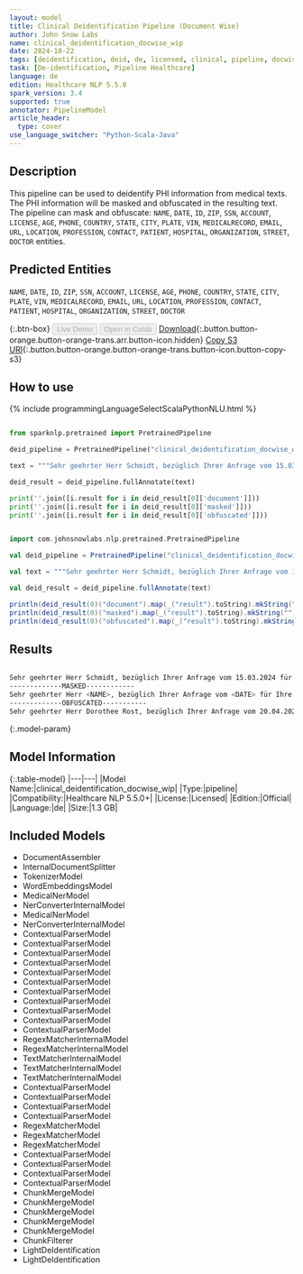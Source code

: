 ```yaml
---
layout: model
title: Clinical Deidentification Pipeline (Document Wise)
author: John Snow Labs
name: clinical_deidentification_docwise_wip
date: 2024-10-22
tags: [deidentification, deid, de, licensed, clinical, pipeline, docwise]
task: [De-identification, Pipeline Healthcare]
language: de
edition: Healthcare NLP 5.5.0
spark_version: 3.4
supported: true
annotator: PipelineModel
article_header:
  type: cover
use_language_switcher: "Python-Scala-Java"
---
```


## Description

This pipeline can be used to deidentify PHI information from medical texts. The PHI information will be masked and obfuscated in the resulting text.
The pipeline can mask and obfuscate: `NAME`, `DATE`, `ID`, `ZIP`, `SSN`, `ACCOUNT`, `LICENSE`, `AGE`, `PHONE`, `COUNTRY`, `STATE`, `CITY`, `PLATE`, `VIN`, `MEDICALRECORD`, `EMAIL`, `URL`, `LOCATION`, `PROFESSION`, `CONTACT`, `PATIENT`, `HOSPITAL`, `ORGANIZATION`, `STREET`, `DOCTOR` entities.

## Predicted Entities

`NAME`, `DATE`, `ID`, `ZIP`, `SSN`, `ACCOUNT`, `LICENSE`, `AGE`, `PHONE`, `COUNTRY`, `STATE`, `CITY`, `PLATE`, `VIN`, `MEDICALRECORD`, `EMAIL`, `URL`, `LOCATION`, `PROFESSION`, `CONTACT`, `PATIENT`, `HOSPITAL`, `ORGANIZATION`, `STREET`, `DOCTOR`

{:.btn-box}
<button class="button button-orange" disabled>Live Demo</button>
<button class="button button-orange" disabled>Open in Colab</button>
[Download](https://s3.amazonaws.com/auxdata.johnsnowlabs.com/clinical/models/clinical_deidentification_docwise_wip_de_5.5.0_3.4_1729632822298.zip){:.button.button-orange.button-orange-trans.arr.button-icon.hidden}
[Copy S3 URI](s3://auxdata.johnsnowlabs.com/clinical/models/clinical_deidentification_docwise_wip_de_5.5.0_3.4_1729632822298.zip){:.button.button-orange.button-orange-trans.button-icon.button-copy-s3}

## How to use



<div class="tabs-box" markdown="1">
{% include programmingLanguageSelectScalaPythonNLU.html %}
  
```python

from sparknlp.pretrained import PretrainedPipeline

deid_pipeline = PretrainedPipeline("clinical_deidentification_docwise_wip", "de", "clinical/models")

text = """Sehr geehrter Herr Schmidt, bezüglich Ihrer Anfrage vom 15.03.2024 für Ihre Krankenakte 341123 möchte ich bestätigen, dass Ihre Sozialversicherungsnummer 13110587M565 und Ihre Versichertennummer T0110053F5D korrekt in unserem System hinterlegt sind. Ihr Fahrzeug mit dem Kennzeichen M-AB 1234 ist bereits registriert. Falls Sie Fragen haben, erreichen Sie uns unter +49 89 12345678 oder schreiben Sie an support@beispiel.de. Unsere Details finden Sie auch unter https://www.beispiel-behoerde.de. Für Ihre Bankgeschäfte nutzen Sie weiterhin das Konto DE89 3704 0044 0532 0130 00."""

deid_result = deid_pipeline.fullAnnotate(text)

print(''.join([i.result for i in deid_result[0]['document']]))
print(''.join([i.result for i in deid_result[0]['masked']]))
print(''.join([i.result for i in deid_result[0]['obfuscated']]))


```
```scala

import com.johnsnowlabs.nlp.pretrained.PretrainedPipeline

val deid_pipeline = PretrainedPipeline("clinical_deidentification_docwise_wip", "de", "clinical/models")

val text = """Sehr geehrter Herr Schmidt, bezüglich Ihrer Anfrage vom 15.03.2024 für Ihre Krankenakte 341123 möchte ich bestätigen, dass Ihre Sozialversicherungsnummer 13110587M565 und Ihre Versichertennummer T0110053F5D korrekt in unserem System hinterlegt sind. Ihr Fahrzeug mit dem Kennzeichen M-AB 1234 ist bereits registriert. Falls Sie Fragen haben, erreichen Sie uns unter +49 89 12345678 oder schreiben Sie an support@beispiel.de. Unsere Details finden Sie auch unter https://www.beispiel-behoerde.de. Für Ihre Bankgeschäfte nutzen Sie weiterhin das Konto DE89 3704 0044 0532 0130 00."""

val deid_result = deid_pipeline.fullAnnotate(text)

println(deid_result(0)("document").map(_("result").toString).mkString(""))
println(deid_result(0)("masked").map(_("result").toString).mkString(""))
println(deid_result(0)("obfuscated").map(_("result").toString).mkString(""))


```
</div>

## Results

```bash

Sehr geehrter Herr Schmidt, bezüglich Ihrer Anfrage vom 15.03.2024 für Ihre Krankenakte 341123 möchte ich bestätigen, dass Ihre Sozialversicherungsnummer 13110587M565 und Ihre Versichertennummer T0110053F5D korrekt in unserem System hinterlegt sind. Ihr Fahrzeug mit dem Kennzeichen M-AB 1234 ist bereits registriert. Falls Sie Fragen haben, erreichen Sie uns unter +49 89 12345678 oder schreiben Sie an support@beispiel.de. Unsere Details finden Sie auch unter https://www.beispiel-behoerde.de. Für Ihre Bankgeschäfte nutzen Sie weiterhin das Konto DE89 3704 0044 0532 0130 00.
-------------MASKED------------
Sehr geehrter Herr <NAME>, bezüglich Ihrer Anfrage vom <DATE> für Ihre Krankenakte <MEDICALRECORD> möchte ich bestätigen, dass Ihre Sozialversicherungsnummer <SSN> und Ihre Versichertennummer <ID> korrekt in unserem System hinterlegt sind. Ihr Fahrzeug mit dem Kennzeichen <PLATE> ist bereits registriert. Falls Sie Fragen haben, erreichen Sie uns unter <PHONE> oder schreiben Sie an <EMAIL>. Unsere Details finden Sie auch unter <URL>. Für Ihre Bankgeschäfte nutzen Sie weiterhin das Konto <ACCOUNT>.
-------------OBFUSCATED-----------
Sehr geehrter Herr Dorothee Rost, bezüglich Ihrer Anfrage vom 20.04.2024 für Ihre Krankenakte 387564 möchte ich bestätigen, dass Ihre Sozialversicherungsnummer 33295188C166 und Ihre Versichertennummer A6301601U9N korrekt in unserem System hinterlegt sind. Ihr Fahrzeug mit dem Kennzeichen A-TF 5732 ist bereits registriert. Falls Sie Fragen haben, erreichen Sie uns unter +20 25 42706237 oder schreiben Sie an Alessandre@hotmail.com. Unsere Details finden Sie auch unter ToxicBlast.pl. Für Ihre Bankgeschäfte nutzen Sie weiterhin das Konto SE83 1517 6160 7371 0626 94.

```

{:.model-param}
## Model Information

{:.table-model}
|---|---|
|Model Name:|clinical_deidentification_docwise_wip|
|Type:|pipeline|
|Compatibility:|Healthcare NLP 5.5.0+|
|License:|Licensed|
|Edition:|Official|
|Language:|de|
|Size:|1.3 GB|

## Included Models

- DocumentAssembler
- InternalDocumentSplitter
- TokenizerModel
- WordEmbeddingsModel
- MedicalNerModel
- NerConverterInternalModel
- MedicalNerModel
- NerConverterInternalModel
- ContextualParserModel
- ContextualParserModel
- ContextualParserModel
- ContextualParserModel
- ContextualParserModel
- ContextualParserModel
- ContextualParserModel
- ContextualParserModel
- ContextualParserModel
- ContextualParserModel
- ContextualParserModel
- RegexMatcherInternalModel
- RegexMatcherInternalModel
- TextMatcherInternalModel
- TextMatcherInternalModel
- TextMatcherInternalModel
- ContextualParserModel
- ContextualParserModel
- ContextualParserModel
- ContextualParserModel
- RegexMatcherModel
- RegexMatcherModel
- RegexMatcherModel
- ContextualParserModel
- ContextualParserModel
- ContextualParserModel
- ContextualParserModel
- ChunkMergeModel
- ChunkMergeModel
- ChunkMergeModel
- ChunkMergeModel
- ChunkMergeModel
- ChunkFilterer
- LightDeIdentification
- LightDeIdentification
